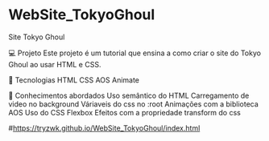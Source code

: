 # WebSite_TokyoGhoul
Site Tokyo Ghoul


💻 Projeto
Este projeto é um tutorial que ensina a como criar o site do Tokyo Ghoul ao usar HTML e CSS.

🚀 Tecnologias
HTML
CSS
AOS Animate

📔 Conhecimentos abordados
 Uso semântico do HTML
 Carregamento de video no background
 Váriaveis do css no :root
 Animações com a biblioteca AOS
 Uso do CSS Flexbox
 Efeitos com a propriedade transform do css


#https://tryzwk.github.io/WebSite_TokyoGhoul/index.html
